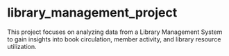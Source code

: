 # library_management_project
This project focuses on analyzing data from a Library Management System to gain insights into book circulation, member activity, and library resource utilization.
